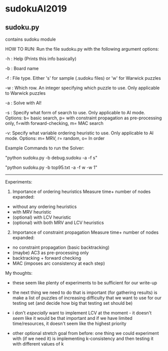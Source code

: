# sudokuAI2019


sudoku.py
--------------------------
contains sudoku module

HOW TO RUN:
Run the file sudoku.py with the following argument options:

-h : Help (Prints this info basically)

-b : Board name

-f : File type. Either 's' for sample (.sudoku files) or 'w' for Warwick puzzles

-w : Which row. An integer specifying which puzzle to use. Only applicable to Warwick puzzles

-a : Solve with AI!

-s : Specify what form of search to use. Only applicable to AI mode. Options:  b= basic search, p= with constraint propagation as pre-processing only, f=with forward-checking, m= MAC search

-v: Specify what variable ordering heuristic to use. Only applicable to AI mode. Options: m= MRV, r= random, o= In order

Example Commands to run the Solver:

"python sudoku.py -b debug.sudoku -a -f s"

"python sudoku.py -b top95.txt -a -f w -w 1"


--------------------------

Experiments:

1. Importance of ordering heuristics
Measure time+ number of nodes expanded:
  - without any ordering heuristics
  - with MRV heuristic
  - (optional) with LCV heuristic
  - (optional) with both MRV and LCV heuristics

2. Importance of constraint propagation
Measure time+ number of nodes expanded:
  - no constraint propagation (basic backtracking)
  - (maybe) AC3 as pre-processing only
  - backtracking + forward checking
  - MAC (imposes arc consistency at each step)  



My thoughts:
- these seem like plenty of experiments to be sufficient for our write-up

- the next thing we need to do that is important (for gathering results) is make a list of puzzles of increasing difficulty that we want to use for our testing set (and decide how big that testing set should be)

- i don't _especially_ want to implement LCV at the moment - it doesn't *seem* like it would be that important and if we have limited time/resources, it doesn't seem like the highest priority
- other optional stretch goal from before: one thing we could experiment with (if we need it) is implementing k-consistency and then testing it with different values of k
